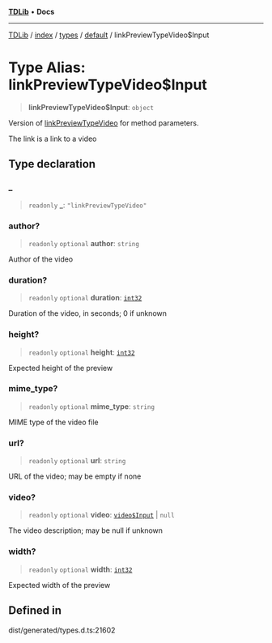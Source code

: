 [**TDLib**](../../../../../../README.md) • **Docs**

***

[TDLib](../../../../../../modules.md) / [index](../../../../../README.md) / [types](../../../README.md) / [default](../README.md) / linkPreviewTypeVideo$Input

# Type Alias: linkPreviewTypeVideo$Input

> **linkPreviewTypeVideo$Input**: `object`

Version of [linkPreviewTypeVideo](linkPreviewTypeVideo.md) for method parameters.

The link is a link to a video

## Type declaration

### \_

> `readonly` **\_**: `"linkPreviewTypeVideo"`

### author?

> `readonly` `optional` **author**: `string`

Author of the video

### duration?

> `readonly` `optional` **duration**: [`int32`](int32-1.md)

Duration of the video, in seconds; 0 if unknown

### height?

> `readonly` `optional` **height**: [`int32`](int32-1.md)

Expected height of the preview

### mime\_type?

> `readonly` `optional` **mime\_type**: `string`

MIME type of the video file

### url?

> `readonly` `optional` **url**: `string`

URL of the video; may be empty if none

### video?

> `readonly` `optional` **video**: [`video$Input`](video$Input-1.md) \| `null`

The video description; may be null if unknown

### width?

> `readonly` `optional` **width**: [`int32`](int32-1.md)

Expected width of the preview

## Defined in

dist/generated/types.d.ts:21602

